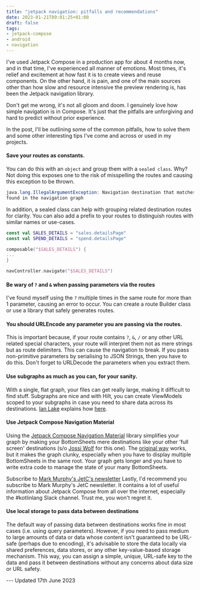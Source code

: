 ```yaml
---
title: "jetpack navigation: pitfalls and recommendations"
date: 2023-01-21T09:01:25+01:00
draft: false
tags:
- jetpack-compose
- android
- navigation
---
```


I've used Jetpack Compose in a production app for about 4 months now, and in that time, I've experienced all manner of emotions.
Most times, it's relief and excitement at how fast it is to create views and reuse components. On the other hand, it is pain, and one of the main sources other than how slow 
and resource intensive the preview rendering is, has been the Jetpack navigation library.


Don't get me wrong, it's not all gloom and doom. I genuinely love how simple navigation is in Compose.
It's just that the pitfalls are unforgiving and hard to predict without prior experience.


In the post, I'll be outlining some of the common pitfalls, how to solve them and some other interesting tips 
I've come and across or used in my projects.

#### Save your routes as constants.

You can do this with an `object` and group them with a `sealed class`. Why? Not doing this exposes one to the
risk of misspelling the routes and causing this exception to be thrown.

```java
java.lang.IllegalArgumentException: Navigation destination that matches request cannot be 
found in the navigation graph
```

In addition, a sealed class can help with grouping related destination routes for clarity. You can also add a 
prefix to your routes to distinguish routes with similar names or use-cases.

```kotlin
const val SALES_DETAILS = "sales.detailsPage"
const val SPEND_DETAILS = "spend.detailsPage"

composable("$SALES_DETAILS") {
...
}

navController.navigate("$SALES_DETAILS")

```

#### Be wary of `?` and `&` when passing parameters via the routes
I've found myself using the `?` multiple times in the same route for more than 1 parameter, causing an error to 
occur. You can create a route Builder class or use a library that safely generates routes.

#### You should URLEncode any parameter you are passing via the routes.
This is important because, if your route contains `?`, `&`, `/` or any other URL related special characters, your 
route will interpret them not as mere strings but as route delimiters. This can cause the navigation to break.
If you pass non-primitive parameters by serialising to JSON Strings, then you have to do this. Don't forget to 
URLDecode the parameters when you extract them.

#### Use subgraphs as much as you can, for your sanity.
With a single, flat graph, your files can get really large, making it difficult to find stuff.
Subgraphs are nice and with Hilt, you can create ViewModels scoped to your subgraphs in case you need to share
data across its destinations. [Ian Lake](https://twitter.com/ianhlake) explains how [here](https://stackoverflow.com/a/64961032/2643382).

#### Use Jetpack Compose Navigation Material
Using the [Jetpack Compose Navigation Material](https://google.github.io/accompanist/navigation-material/) library
simplifies your graph by making your BottomSheets mere destinations like your other 'full screen' destinations 
(s/o [Jossi Wolf](https://twitter.com/jossiwolf) for this one). The [original way](https://developer.android.com/reference/kotlin/androidx/compose/material/package-summary#BottomSheetScaffold(kotlin.Function1,androidx.compose.ui.Modifier,androidx.compose.material.BottomSheetScaffoldState,kotlin.Function0,kotlin.Function1,kotlin.Function0,androidx.compose.material.FabPosition,kotlin.Boolean,androidx.compose.ui.graphics.Shape,androidx.compose.ui.unit.Dp,androidx.compose.ui.graphics.Color,androidx.compose.ui.graphics.Color,androidx.compose.ui.unit.Dp,kotlin.Function1,kotlin.Boolean,androidx.compose.ui.graphics.Shape,androidx.compose.ui.unit.Dp,androidx.compose.ui.graphics.Color,androidx.compose.ui.graphics.Color,androidx.compose.ui.graphics.Color,androidx.compose.ui.graphics.Color,androidx.compose.ui.graphics.Color,kotlin.Function1))
works, but it makes the graph clunky, especially when you have to display multiple BottomSheets in the same root. Your graph gets longer and you
have to write extra code to manage the state of your many BottomSheets.

Subscribe to [Mark Murphy's JetC's newsletter](https://jetc.dev/)
Lastly, I'd recommend you subscribe to Mark Murphy's JetC newsletter. It contains a lot of useful information 
about Jetpack Compose from all over the internet, especially the #kotlinlang Slack channel. 
Trust me, you won't regret it.

#### Use local storage to pass data between destinations
The default way of passing data between destinations works fine in most cases 
(i.e. using query parameters). However, if you need to pass medium to large amounts
of data or data whose content isn't guaranteed to be URL-safe (perhaps due to
encoding), it's advisable to store the data locally via shared preferences,
data stores, or any other key-value-based storage mechanism. This way, you can
assign a simple, unique, URL-safe key to the data and pass it between destinations
without any concerns about data size or URL safety.

--- Updated 17th June 2023
